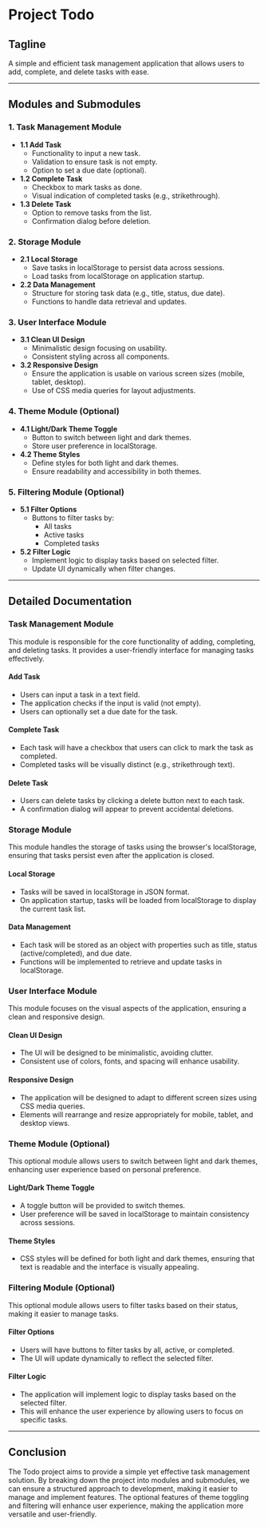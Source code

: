 # Project Todo

## Tagline
A simple and efficient task management application that allows users to add, complete, and delete tasks with ease.

---

## Modules and Submodules

### 1. Task Management Module
   - **1.1 Add Task**
     - Functionality to input a new task.
     - Validation to ensure task is not empty.
     - Option to set a due date (optional).
   - **1.2 Complete Task**
     - Checkbox to mark tasks as done.
     - Visual indication of completed tasks (e.g., strikethrough).
   - **1.3 Delete Task**
     - Option to remove tasks from the list.
     - Confirmation dialog before deletion.

### 2. Storage Module
   - **2.1 Local Storage**
     - Save tasks in localStorage to persist data across sessions.
     - Load tasks from localStorage on application startup.
   - **2.2 Data Management**
     - Structure for storing task data (e.g., title, status, due date).
     - Functions to handle data retrieval and updates.

### 3. User Interface Module
   - **3.1 Clean UI Design**
     - Minimalistic design focusing on usability.
     - Consistent styling across all components.
   - **3.2 Responsive Design**
     - Ensure the application is usable on various screen sizes (mobile, tablet, desktop).
     - Use of CSS media queries for layout adjustments.

### 4. Theme Module (Optional)
   - **4.1 Light/Dark Theme Toggle**
     - Button to switch between light and dark themes.
     - Store user preference in localStorage.
   - **4.2 Theme Styles**
     - Define styles for both light and dark themes.
     - Ensure readability and accessibility in both themes.

### 5. Filtering Module (Optional)
   - **5.1 Filter Options**
     - Buttons to filter tasks by:
       - All tasks
       - Active tasks
       - Completed tasks
   - **5.2 Filter Logic**
     - Implement logic to display tasks based on selected filter.
     - Update UI dynamically when filter changes.

---

## Detailed Documentation

### Task Management Module
This module is responsible for the core functionality of adding, completing, and deleting tasks. It provides a user-friendly interface for managing tasks effectively.

#### Add Task
- Users can input a task in a text field.
- The application checks if the input is valid (not empty).
- Users can optionally set a due date for the task.

#### Complete Task
- Each task will have a checkbox that users can click to mark the task as completed.
- Completed tasks will be visually distinct (e.g., strikethrough text).

#### Delete Task
- Users can delete tasks by clicking a delete button next to each task.
- A confirmation dialog will appear to prevent accidental deletions.

### Storage Module
This module handles the storage of tasks using the browser's localStorage, ensuring that tasks persist even after the application is closed.

#### Local Storage
- Tasks will be saved in localStorage in JSON format.
- On application startup, tasks will be loaded from localStorage to display the current task list.

#### Data Management
- Each task will be stored as an object with properties such as title, status (active/completed), and due date.
- Functions will be implemented to retrieve and update tasks in localStorage.

### User Interface Module
This module focuses on the visual aspects of the application, ensuring a clean and responsive design.

#### Clean UI Design
- The UI will be designed to be minimalistic, avoiding clutter.
- Consistent use of colors, fonts, and spacing will enhance usability.

#### Responsive Design
- The application will be designed to adapt to different screen sizes using CSS media queries.
- Elements will rearrange and resize appropriately for mobile, tablet, and desktop views.

### Theme Module (Optional)
This optional module allows users to switch between light and dark themes, enhancing user experience based on personal preference.

#### Light/Dark Theme Toggle
- A toggle button will be provided to switch themes.
- User preference will be saved in localStorage to maintain consistency across sessions.

#### Theme Styles
- CSS styles will be defined for both light and dark themes, ensuring that text is readable and the interface is visually appealing.

### Filtering Module (Optional)
This optional module allows users to filter tasks based on their status, making it easier to manage tasks.

#### Filter Options
- Users will have buttons to filter tasks by all, active, or completed.
- The UI will update dynamically to reflect the selected filter.

#### Filter Logic
- The application will implement logic to display tasks based on the selected filter.
- This will enhance the user experience by allowing users to focus on specific tasks.

---

## Conclusion
The Todo project aims to provide a simple yet effective task management solution. By breaking down the project into modules and submodules, we can ensure a structured approach to development, making it easier to manage and implement features. The optional features of theme toggling and filtering will enhance user experience, making the application more versatile and user-friendly.